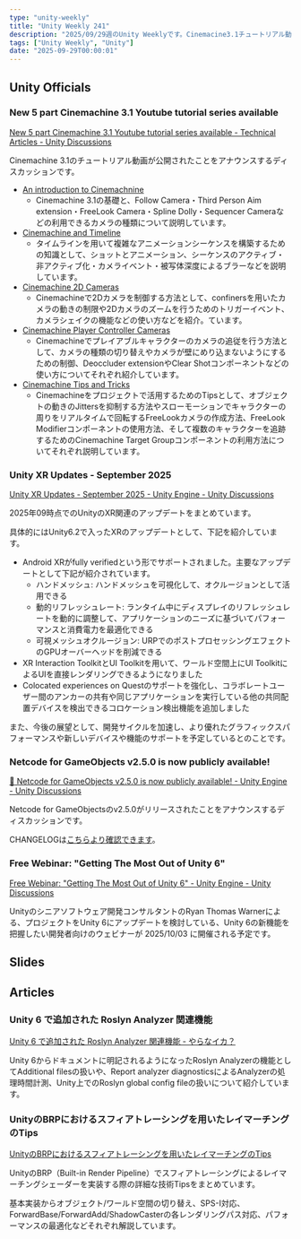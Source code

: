 ```yaml
---
type: "unity-weekly"
title: "Unity Weekly 241"
description: "2025/09/29週のUnity Weeklyです。Cinemacine3.1チュートリアル動画、Unity XR Updates、Netcode for GameObjects v2.5.0などを紹介しています。"
tags: ["Unity Weekly", "Unity"]
date: "2025-09-29T00:00:01"
---
```


## Unity Officials

### New 5 part Cinemachine 3.1 Youtube tutorial series available

[New 5 part Cinemachine 3.1 Youtube tutorial series available - Technical Articles - Unity Discussions](https://discussions.unity.com/t/new-5-part-cinemachine-3-1-youtube-tutorial-series-available/1685256)

Cinemachine 3.1のチュートリアル動画が公開されたことをアナウンスするディスカッションです。

- [An introduction to Cinemachnine](https://www.youtube.com/watch?v=XTVzs4B1d7I&list=PLX2vGYjWbI0QiMBrmyzbxZeHepAbhVOJa)
    - Cinemachine 3.1の基礎と、Follow Camera・Third Person Aim extension・FreeLook Camera・Spline Dolly・Sequencer Cameraなどの利用できるカメラの種類について説明しています。
- [Cinemachine and Timeline](https://www.youtube.com/watch?v=Px_H1oyZgGY&list=PLX2vGYjWbI0QiMBrmyzbxZeHepAbhVOJa)
    - タイムラインを用いて複雑なアニメーションシーケンスを構築するための知識として、ショットとアニメーション、シーケンスのアクティブ・非アクティブ化・カメライベント・被写体深度によるブラーなどを説明しています。
- [Cinemachine 2D Cameras](https://www.youtube.com/watch?v=-tUd-bLmoO8&list=PLX2vGYjWbI0QiMBrmyzbxZeHepAbhVOJa) 
    - Cinemachineで2Dカメラを制御する方法として、confinersを用いたカメラの動きの制限や2Dカメラのズームを行うためのトリガーイベント、カメラシェイクの機能などの使い方などを紹介。ています。
- [Cinemachine Player Controller Cameras](https://www.youtube.com/watch?v=u0a1F6BlczE&list=PLX2vGYjWbI0QiMBrmyzbxZeHepAbhVOJa)
    - Cinemachineでプレイアブルキャラクターのカメラの追従を行う方法として、カメラの種類の切り替えやカメラが壁にめり込まないようにするための制御、Deoccluder extensionやClear Shotコンポーネントなどの使い方についてそれぞれ紹介しています。
- [Cinemachine Tips and Tricks](https://www.youtube.com/watch?v=AFU9hsxPLZU&list=PLX2vGYjWbI0QiMBrmyzbxZeHepAbhVOJa)
    - Cinemachineをプロジェクトで活用するためのTipsとして、オブジェクトの動きのJittersを抑制する方法やスローモーションでキャラクターの周りをリアルタイムで回転するFreeLookカメラの作成方法、FreeLook Modifierコンポーネントの使用方法、そして複数のキャラクターを追跡するためのCinemachine Target Groupコンポーネントの利用方法についてそれぞれ説明しています。

### Unity XR Updates - September 2025

[Unity XR Updates - September 2025 - Unity Engine - Unity Discussions](https://discussions.unity.com/t/unity-xr-updates-september-2025/1684847)

2025年09時点でのUnityのXR関連のアップデートをまとめています。

具体的にはUnity6.2で入ったXRのアップデートとして、下記を紹介しています。

- Android XRがfully verifiedという形でサポートされました。主要なアップデートとして下記が紹介されています。
    - ハンドメッシュ: ハンドメッシュを可視化して、オクルージョンとして活用できる
    - 動的リフレッシュレート: ランタイム中にディスプレイのリフレッシュレートを動的に調整して、アプリケーションのニーズに基づいてパフォーマンスと消費電力を最適化できる
    - 可視メッシュオクルージョン: URPでのポストプロセッシングエフェクトのGPUオーバーヘッドを削減できる
- XR Interaction ToolkitとUI Toolkitを用いて、ワールド空間上にUI ToolkitによるUIを直接レンダリングできるようになりました
- Colocated experiences on Questのサポートを強化し、コラボレートユーザー間のアンカーの共有や同じアプリケーションを実行している他の共同配置デバイスを検出できるコロケーション検出機能を追加しました

また、今後の展望として、開発サイクルを加速し、より優れたグラフィックスパフォーマンスや新しいデバイスや機能のサポートを予定しているとのことです。

### Netcode for GameObjects v2.5.0 is now publicly available! 

[🎉 Netcode for GameObjects v2.5.0 is now publicly available! - Unity Engine - Unity Discussions](https://discussions.unity.com/t/netcode-for-gameobjects-v2-5-0-is-now-publicly-available/1679866)

Netcode for GameObjectsのv2.5.0がリリースされたことをアナウンスするディスカッションです。

CHANGELOGは[こちらより確認できます](https://docs.unity3d.com/Packages/com.unity.netcode.gameobjects@2.5/changelog/CHANGELOG.html)。

### Free Webinar: "Getting The Most Out of Unity 6"

[Free Webinar: "Getting The Most Out of Unity 6" - Unity Engine - Unity Discussions](https://discussions.unity.com/t/free-webinar-getting-the-most-out-of-unity-6/1684784)

Unityのシニアソフトウェア開発コンサルタントのRyan Thomas Warnerによる、プロジェクトをUnity 6にアップデートを検討している、Unity 6の新機能を把握したい開発者向けのウェビナーが 2025/10/03 に開催される予定です。

## Slides

## Articles

### Unity 6 で追加された Roslyn Analyzer 関連機能

[Unity 6 で追加された Roslyn Analyzer 関連機能 - やらなイカ？](https://www.nowsprinting.com/entry/2025/09/22/080000)

Unity 6からドキュメントに明記されるようになったRoslyn Analyzerの機能としてAdditional filesの扱いや、Report analyzer diagnosticsによるAnalyzerの処理時間計測、Unity上でのRoslyn global config fileの扱いについて紹介しています。

### UnityのBRPにおけるスフィアトレーシングを用いたレイマーチングのTips

[UnityのBRPにおけるスフィアトレーシングを用いたレイマーチングのTips](https://zenn.dev/koturn/articles/koturn-unity-sphere-tracing-tips)

UnityのBRP（Built-in Render Pipeline）でスフィアトレーシングによるレイマーチングシェーダーを実装する際の詳細な技術Tipsをまとめています。

基本実装からオブジェクト/ワールド空間の切り替え、SPS-I対応、ForwardBase/ForwardAdd/ShadowCasterの各レンダリングパス対応、パフォーマンスの最適化などそれぞれ解説しています。